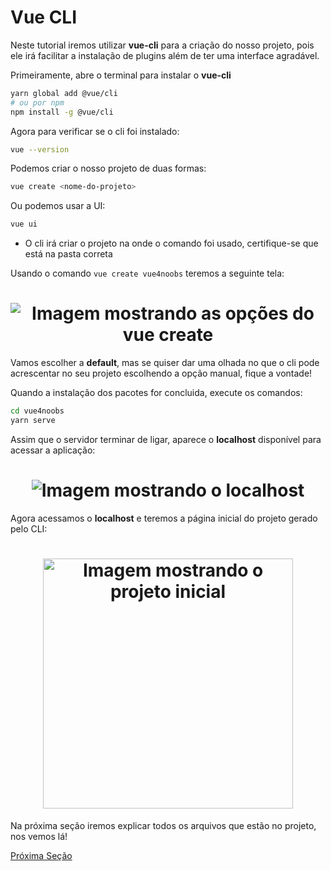 # Vue CLI

Neste tutorial iremos utilizar **vue-cli** para a criação do nosso projeto, pois ele irá facilitar a instalação de plugins além de ter uma interface agradável.

Primeiramente, abre o terminal para instalar o **vue-cli**
```sh
yarn global add @vue/cli
# ou por npm
npm install -g @vue/cli
```

Agora para verificar se o cli foi instalado:
```sh
vue --version
```

Podemos criar o nosso projeto de duas formas:
```sh
vue create <nome-do-projeto>
```

Ou podemos usar a UI:
```sh
vue ui
```

* O cli irá criar o projeto na onde o comando foi usado, certifique-se que está na pasta correta
  
Usando o comando `vue create vue4noobs` teremos a seguinte tela:

<h1 align="center">
  <img src="../../../assets/Iniciando com Vue/VueCLI/vuecreate.png" alt="Imagem mostrando as opções do vue create">
</h1>

Vamos escolher a **default**, mas se quiser dar uma olhada no que o cli pode acrescentar no seu projeto escolhendo a opção manual, fique a vontade!

Quando a instalação dos pacotes for concluida, execute os comandos:
```sh
cd vue4noobs
yarn serve
```

Assim que o servidor terminar de ligar, aparece o **localhost** disponível para acessar a aplicação:
<h1 align="center">
  <img src="../../../assets/Iniciando com Vue/VueCLI/vuelocalhost.png" alt="Imagem mostrando o localhost">
</h1>

Agora acessamos o **localhost** e teremos a página inicial do projeto gerado pelo CLI:
<h1 align="center">
  <img src="../../../assets/Iniciando com Vue/VueCLI/vueproject.png" alt="Imagem mostrando o projeto inicial" width="400px">
</h1>

Na próxima seção iremos explicar todos os arquivos que estão no projeto, nos vemos lá!

[Próxima Seção](./3-Estrutura%20do%20Projeto.md)




